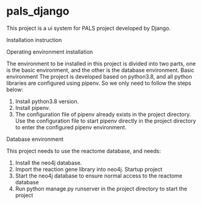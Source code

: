 # pals_django
This project is a ui system for PALS project developed by Django.

Installation instruction

Operating environment installation

The environment to be installed in this project is divided into two parts, one is the basic environment, and the other is the database environment.
Basic environment
The project is developed based on python3.8, and all python libraries are configured using pipenv. So we only need to follow the steps below:
1. Install python3.8 version.
2. Install pipenv.
3. The configuration file of pipenv already exists in the project directory. Use the configuration file to start pipenv directly in the project directory to enter the configured pipenv environment.


Database environment

This project needs to use the reactome database, and needs:
1. Install the neo4j database.
2. Import the reaction gene library into neo4j.
Startup project
1. Start the neo4j database to ensure normal access to the reactome database
2. Run python manage.py runserver in the project directory to start the project
